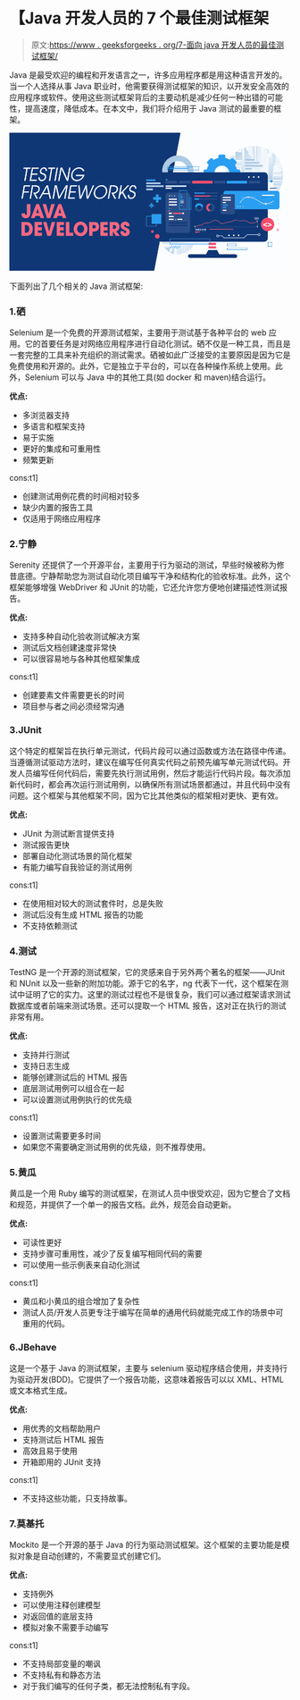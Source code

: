 # 【Java 开发人员的 7 个最佳测试框架

> 原文:[https://www . geeksforgeeks . org/7-面向 java 开发人员的最佳测试框架/](https://www.geeksforgeeks.org/7-best-testing-frameworks-for-java-developers/)

Java 是最受欢迎的编程和开发语言之一，许多应用程序都是用这种语言开发的。当一个人选择从事 Java 职业时，他需要获得测试框架的知识，以开发安全高效的应用程序或软件。使用这些测试框架背后的主要动机是减少任何一种出错的可能性，提高速度，降低成本。在本文中，我们将介绍用于 Java 测试的最重要的框架。

![7-Best-Testing-Frameworks-for-Java-Developers](img/d51729c5150dd666f80d14d00425e298.png)

下面列出了几个相关的 Java 测试框架:

### 1.硒

Selenium 是一个免费的开源测试框架，主要用于测试基于各种平台的 web 应用。它的首要任务是对网络应用程序进行自动化测试。硒不仅是一种工具，而且是一套完整的工具来补充组织的测试需求。硒被如此广泛接受的主要原因是因为它是免费使用和开源的。此外，它是独立于平台的，可以在各种操作系统上使用。此外，Selenium 可以与 Java 中的其他工具(如 docker 和 maven)结合运行。

**优点:**

*   多浏览器支持
*   多语言和框架支持
*   易于实施
*   更好的集成和可重用性
*   频繁更新

cons:t1]

*   创建测试用例花费的时间相对较多
*   缺少内置的报告工具
*   仅适用于网络应用程序

### 2.宁静

Serenity 还提供了一个开源平台，主要用于行为驱动的测试，早些时候被称为修昔底德。宁静帮助您为测试自动化项目编写干净和结构化的验收标准。此外，这个框架能够增强 WebDriver 和 JUnit 的功能，它还允许您方便地创建描述性测试报告。

**优点:**

*   支持多种自动化验收测试解决方案
*   测试后文档创建速度非常快
*   可以很容易地与各种其他框架集成

cons:t1]

*   创建要素文件需要更长的时间
*   项目参与者之间必须经常沟通

### 3.JUnit

这个特定的框架旨在执行单元测试，代码片段可以通过函数或方法在路径中传递。当遵循测试驱动方法时，建议在编写任何真实代码之前预先编写单元测试代码。开发人员编写任何代码后，需要先执行测试用例，然后才能运行代码片段。每次添加新代码时，都会再次运行测试用例，以确保所有测试场景都通过，并且代码中没有问题。这个框架与其他框架不同，因为它比其他类似的框架相对更快、更有效。

**优点:**

*   JUnit 为测试断言提供支持
*   测试报告更快
*   部署自动化测试场景的简化框架
*   有能力编写自我验证的测试用例

cons:t1]

*   在使用相对较大的测试套件时，总是失败
*   测试后没有生成 HTML 报告的功能
*   不支持依赖测试

### 4.测试

TestNG 是一个开源的测试框架，它的灵感来自于另外两个著名的框架——JUnit 和 NUnit 以及一些新的附加功能。源于它的名字，ng 代表下一代，这个框架在测试中证明了它的实力。这里的测试过程也不是很复杂，我们可以通过框架请求测试数据库或者前端来测试场景。还可以提取一个 HTML 报告，这对正在执行的测试非常有用。

**优点:**

*   支持并行测试
*   支持日志生成
*   能够创建测试后的 HTML 报告
*   底层测试用例可以组合在一起
*   可以设置测试用例执行的优先级

cons:t1]

*   设置测试需要更多时间
*   如果您不需要确定测试用例的优先级，则不推荐使用。

### 5.黄瓜

黄瓜是一个用 Ruby 编写的测试框架，在测试人员中很受欢迎，因为它整合了文档和规范，并提供了一个单一的报告文档。此外，规范会自动更新。

**优点:**

*   可读性更好
*   支持步骤可重用性，减少了反复编写相同代码的需要
*   可以使用一些示例表来自动化测试

cons:t1]

*   黄瓜和小黄瓜的组合增加了复杂性
*   测试人员/开发人员更专注于编写在简单的通用代码就能完成工作的场景中可重用的代码。

### 6.JBehave

这是一个基于 Java 的测试框架，主要与 selenium 驱动程序结合使用，并支持行为驱动开发(BDD)。它提供了一个报告功能，这意味着报告可以以 XML、HTML 或文本格式生成。

**优点:**

*   用优秀的文档帮助用户
*   支持测试后 HTML 报告
*   高效且易于使用
*   开箱即用的 JUnit 支持

cons:t1]

*   不支持这些功能，只支持故事。

### 7.莫基托

Mockito 是一个开源的基于 Java 的行为驱动测试框架。这个框架的主要功能是模拟对象是自动创建的，不需要显式创建它们。

**优点:**

*   支持例外
*   可以使用注释创建模型
*   对返回值的底层支持
*   模拟对象不需要手动编写

cons:t1]

*   不支持局部变量的嘲讽
*   不支持私有和静态方法
*   对于我们编写的任何子类，都无法控制私有字段。
